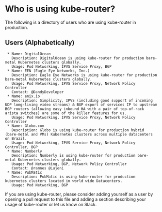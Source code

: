 Who is using kube-router?
=========================

The following is a directory of users who are using kube-router in production.  

Users (Alphabetically)
----------------------

     * Name: DigitalOcean
       Description: DigitalOcean is using kube-router for production bare-metal Kubernetes clusters globally.
       Usage: Pod Networking, IPVS Service Proxy, BGP
     * Name: EEN (Eagle Eye Networks, Inc.)
       Description: Eagle Eye Networks is using kube-router for production bare-metal Kubernetes clusters globally.
       Usage: Pod Networking, IPVS Service Proxy, Network Policy Controller
       Contact: @DandyDeveloper
     * Name: enix.io
       Description: Simplicity, IPVS (including good support of incoming UDP long-living video streams) & BGP export of services IP to upstream BGP routers (allowing easy inbound HA with a pair of top-of-rack arista switches) are some of the killer features for us.
       Usage: Pod Networking, IPVS Service Proxy, Network Policy Controller
     * Name: Globo.com
       Description: Globo is using kube-router for production hybrid (bare-metal and VMs) Kubernetes clusters across multiple datacenters on Brazil.
       Usage: Pod Networking, IPVS Service Proxy, Network Policy Controller, BGP
     * Name: Numberly
       Description: Numberly is using kube-router for production bare-metal Kubernetes clusters globally.
       Usage: Pod Networking, BGP, Network Policy Controller
       Contact: @ramnes @Lujeni
     * Name: PubMatic
       Description: PubMatic is using kube-router for production kubernetes clusters located in world wide Datacenters.
       Usage: Pod Networking, BGP

If you are using kube-router, please consider adding yourself as a user by opening a pull request to this file and adding a section describing your usage of kube-router or let us know on Slack.
